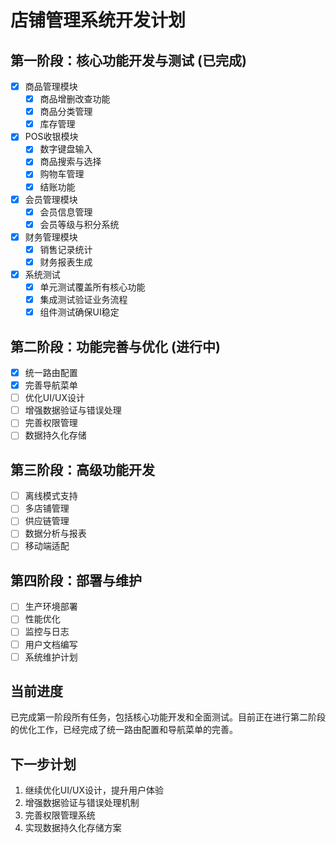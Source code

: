 # 店铺管理系统开发计划

## 第一阶段：核心功能开发与测试 (已完成)
- [x] 商品管理模块
  - [x] 商品增删改查功能
  - [x] 商品分类管理
  - [x] 库存管理
- [x] POS收银模块
  - [x] 数字键盘输入
  - [x] 商品搜索与选择
  - [x] 购物车管理
  - [x] 结账功能
- [x] 会员管理模块
  - [x] 会员信息管理
  - [x] 会员等级与积分系统
- [x] 财务管理模块
  - [x] 销售记录统计
  - [x] 财务报表生成
- [x] 系统测试
  - [x] 单元测试覆盖所有核心功能
  - [x] 集成测试验证业务流程
  - [x] 组件测试确保UI稳定

## 第二阶段：功能完善与优化 (进行中)
- [x] 统一路由配置
- [x] 完善导航菜单
- [ ] 优化UI/UX设计
- [ ] 增强数据验证与错误处理
- [ ] 完善权限管理
- [ ] 数据持久化存储

## 第三阶段：高级功能开发
- [ ] 离线模式支持
- [ ] 多店铺管理
- [ ] 供应链管理
- [ ] 数据分析与报表
- [ ] 移动端适配

## 第四阶段：部署与维护
- [ ] 生产环境部署
- [ ] 性能优化
- [ ] 监控与日志
- [ ] 用户文档编写
- [ ] 系统维护计划

## 当前进度
已完成第一阶段所有任务，包括核心功能开发和全面测试。目前正在进行第二阶段的优化工作，已经完成了统一路由配置和导航菜单的完善。

## 下一步计划
1. 继续优化UI/UX设计，提升用户体验
2. 增强数据验证与错误处理机制
3. 完善权限管理系统
4. 实现数据持久化存储方案
